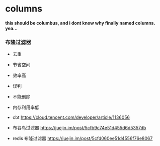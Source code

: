 # columns
#### this should be columbus, and i dont know why finally named columns. yea...


### 布隆过滤器
- 去重
- 节省空间
- 效率高

- 误判
- 不能删除
- 内存利用率低

- cbt https://cloud.tencent.com/developer/article/1136056
- 布谷鸟过滤器 https://juejin.im/post/5cfb9c74e51d455d6d5357db

- redis 布隆过滤器 https://juejin.im/post/5cfd060ee51d4556f76e8067
